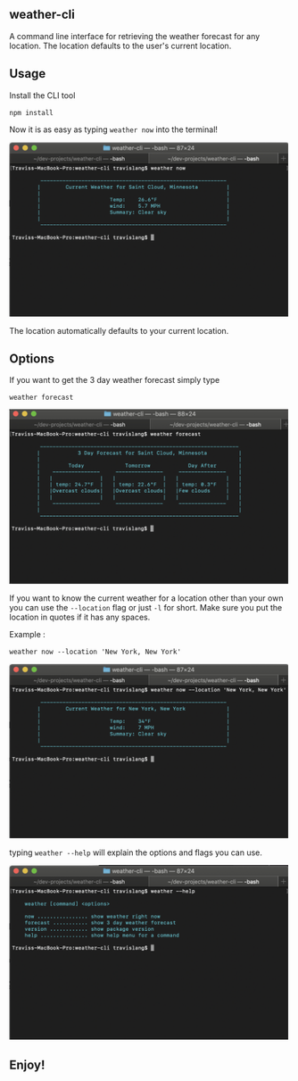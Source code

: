 ## weather-cli

A command line interface for retrieving the weather forecast for any location.  The location defaults to the user's current location.

## Usage

Install the CLI tool

```
npm install
```

Now it is as easy as typing ```weather now``` into the terminal!

<img src="/assets/weather-now.png" alt="Image of weather CLI app" width="500"/>

The location automatically defaults to your current location.

## Options

If you want to get the 3 day weather forecast simply type 
```
weather forecast
```
<img src="/assets/weather-forecast.png" alt="Image of weather CLI app" width="500"/>

If you want to know the current weather for a location other than your own you can use the ```--location``` flag or just ```-l```
for short.  Make sure you put the location in quotes if it has any spaces.

Example :

```
weather now --location 'New York, New York'
```
<img src="/assets/weather-now-location.png" alt="Image of weather CLI app" width="500"/>

typing ```weather --help``` will explain the options and flags you can use.

<img src="/assets/weather-help.png" alt="Image of weather CLI app" width="500"/>

## Enjoy!
